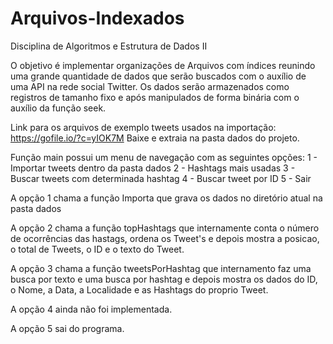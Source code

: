 # Arquivos-Indexados

Disciplina de Algoritmos e Estrutura de Dados II

O objetivo é implementar organizações de Arquivos com índices reunindo uma grande quantidade de dados que serão buscados com o auxílio de uma API na rede social Twitter. Os dados serão armazenados como registros de tamanho fixo e após manipulados de forma binária com o auxílio da função seek.

Link para os arquivos de exemplo tweets usados na importação: https://gofile.io/?c=yIOK7M
Baixe e extraia na pasta dados do projeto.

Função main possui um menu de navegação com as seguintes opções:
	1 - Importar tweets dentro da pasta dados
	2 - Hashtags mais usadas
	3 - Buscar tweets com determinada hashtag
	4 - Buscar tweet por ID
	5 - Sair

A opção 1 chama a função Importa que grava os dados no diretório atual na pasta dados

A opção 2 chama a função topHashtags que internamente conta o número de ocorrências das hastags, ordena os Tweet's e depois mostra a posicao, o total de Tweets, o ID e o texto do Tweet.

A opção 3 chama a função tweetsPorHashtag que internamento faz uma busca por texto e uma busca por hashtag e depois mostra os dados do ID, o Nome, a Data, a Localidade e as Hashtags do proprio Tweet.

A opção 4 ainda não foi implementada.

A opção 5 sai do programa.